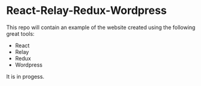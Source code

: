 # React-Relay-Redux-Wordpress

This repo will contain an example of the website created using the following great tools:
- React
- Relay
- Redux
- Wordpress

It is in progess.